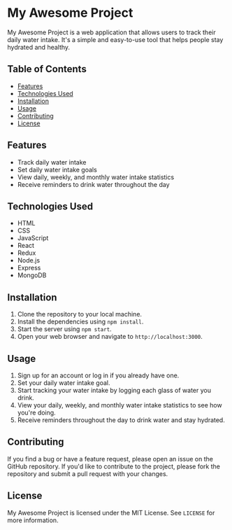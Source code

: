 # My Awesome Project

My Awesome Project is a web application that allows users to track their daily water intake. It's a simple and easy-to-use tool that helps people stay hydrated and healthy.

## Table of Contents

- [Features](#features)
- [Technologies Used](#technologies-used)
- [Installation](#installation)
- [Usage](#usage)
- [Contributing](#contributing)
- [License](#license)

## Features

- Track daily water intake
- Set daily water intake goals
- View daily, weekly, and monthly water intake statistics
- Receive reminders to drink water throughout the day

## Technologies Used

- HTML
- CSS
- JavaScript
- React
- Redux
- Node.js
- Express
- MongoDB

## Installation

1. Clone the repository to your local machine.
2. Install the dependencies using `npm install`.
3. Start the server using `npm start`.
4. Open your web browser and navigate to `http://localhost:3000`.

## Usage

1. Sign up for an account or log in if you already have one.
2. Set your daily water intake goal.
3. Start tracking your water intake by logging each glass of water you drink.
4. View your daily, weekly, and monthly water intake statistics to see how you're doing.
5. Receive reminders throughout the day to drink water and stay hydrated.

## Contributing

If you find a bug or have a feature request, please open an issue on the GitHub repository. If you'd like to contribute to the project, please fork the repository and submit a pull request with your changes.

## License

My Awesome Project is licensed under the MIT License. See `LICENSE` for more information.
